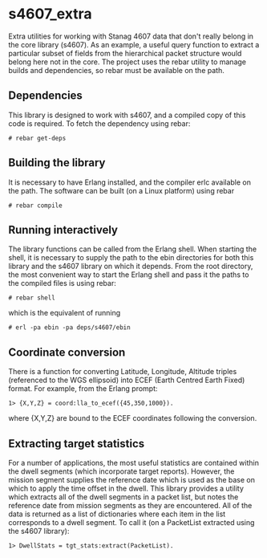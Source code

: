 # s4607_extra
Extra utilities for working with Stanag 4607 data that don't really belong in the core library (s4607). As an example, a useful query function to extract a particular subset of fields from the hierarchical packet structure would belong here not in the core. The project uses the rebar utility to manage builds and dependencies, so rebar must be available on the path.

## Dependencies
This library is designed to work with s4607, and a compiled copy of this code is required. To fetch the dependency using rebar:
```
# rebar get-deps
```
## Building the library
It is necessary to have Erlang installed, and the compiler erlc available on the path. The software can be built (on a Linux platform) using rebar 
```
# rebar compile 
```
## Running interactively
The library functions can be called from the Erlang shell. When starting the shell, it is necessary to supply the path to the ebin directories for both this library and the s4607 library on which it depends. From the root directory, the most convenient way to start the Erlang shell and pass it the paths to the compiled files is using rebar:
```
# rebar shell 
```
which is the equivalent of running
```
# erl -pa ebin -pa deps/s4607/ebin
```
## Coordinate conversion
There is a function for converting Latitude, Longitude, Altitude triples (referenced to the WGS ellipsoid) into ECEF (Earth Centred Earth Fixed) format. For example, from the Erlang prompt:
```
1> {X,Y,Z} = coord:lla_to_ecef({45,350,1000}).
```
where {X,Y,Z} are bound to the ECEF coordinates following the conversion.

## Extracting target statistics
For a number of applications, the most useful statistics are contained within the dwell segments (which incorporate target reports). However, the mission segment supplies the reference date which is used as the base on which to apply the time offset in the dwell. This library provides a utility which extracts all of the dwell segments in a packet list, but notes the reference date from mission segments as they are encountered. All of the data is returned as a list of dictionaries where each item in the list corresponds to a dwell segment. To call it (on a PacketList extracted using the s4607 library):
```
1> DwellStats = tgt_stats:extract(PacketList).
```
